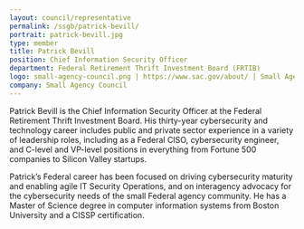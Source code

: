 ```yaml
---
layout: council/representative
permalink: /ssgb/patrick-bevill/
portrait: patrick-bevill.jpg
type: member
title: Patrick Bevill
position: Chief Information Security Officer
department: Federal Retirement Thrift Investment Board (FRTIB)
logo: small-agency-council.png | https://www.sac.gov/about/ | Small Agency Council
company: Small Agency Council
---
```


Patrick Bevill is the Chief Information Security Officer at the Federal Retirement Thrift Investment Board. His thirty-year cybersecurity and technology career includes public and private sector experience in a variety of leadership roles, including as a Federal CISO, cybersecurity engineer, and C-level and VP-level positions in everything from Fortune 500 companies to Silicon Valley startups. 

Patrick’s Federal career has been focused on driving cybersecurity maturity and enabling agile IT Security Operations, and on interagency advocacy for the cybersecurity needs of the small Federal agency community. He has a Master of Science degree in computer information systems from Boston University and a CISSP certification.
